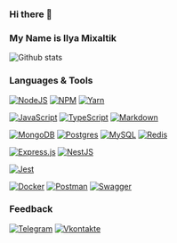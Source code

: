 <!--
**ilyamixaltik/ilyamixaltik** is a ✨ _special_ ✨ repository because its `README.md` (this file) appears on your GitHub profile.

Here are some ideas to get you started:

- 🔭 I’m currently working on ...
- 🌱 I’m currently learning ...
- 👯 I’m looking to collaborate on ...
- 🤔 I’m looking for help with ...
- 💬 Ask me about ...
- 📫 How to reach me: ...
- 😄 Pronouns: ...
- ⚡ Fun fact: ...
-->

### Hi there 👋
### My Name is Ilya Mixaltik

<!-- ![Top Languages Card](https://github-readme-stats.vercel.app/api/top-langs/?username=ilyamixaltik&theme=dark&layout=compact) -->

![Github stats](https://github-readme-stats.vercel.app/api?username=ilyamixaltik&theme=dark&show_icons=true&count_private=true)

### Languages & Tools
[![NodeJS](https://img.shields.io/badge/node.js-6DA55F?style=for-the-badge&logo=node.js&logoColor=white)](https://nodejs.org)
[![NPM](https://img.shields.io/badge/NPM-%23000000.svg?style=for-the-badge&logo=npm&logoColor=white)](https://www.npmjs.com)
[![Yarn](https://img.shields.io/badge/yarn-%232C8EBB.svg?style=for-the-badge&logo=yarn&logoColor=white)](https://yarnpkg.com)

[![JavaScript](https://img.shields.io/badge/javascript-%23323330.svg?style=for-the-badge&logo=javascript&logoColor=%23F7DF1E)](https://javascript.com)
[![TypeScript](https://img.shields.io/badge/typescript-%23007ACC.svg?style=for-the-badge&logo=typescript&logoColor=white)](https://typescriptlang.org)
[![Markdown](https://img.shields.io/badge/markdown-%23000000.svg?style=for-the-badge&logo=markdown&logoColor=white)](https://markdownguide.org)

[![MongoDB](https://img.shields.io/badge/MongoDB-%234ea94b.svg?style=for-the-badge&logo=mongodb&logoColor=white)](https://mongodb.com)
[![Postgres](https://img.shields.io/badge/postgres-%23316192.svg?style=for-the-badge&logo=postgresql&logoColor=white)](https://postgresql.org)
[![MySQL](https://img.shields.io/badge/mysql-%2300f.svg?style=for-the-badge&logo=mysql&logoColor=white)](https://mysql.com)
[![Redis](https://img.shields.io/badge/redis-%23DD0031.svg?style=for-the-badge&logo=redis&logoColor=white)](https://redis.io)

[![Express.js](https://img.shields.io/badge/express.js-%23404d59.svg?style=for-the-badge&logo=express&logoColor=%2361DAFB)](https://expressjs.com)
[![NestJS](https://img.shields.io/badge/nestjs-%23E0234E.svg?style=for-the-badge&logo=nestjs&logoColor=white)](https://nestjs.com)

[![Jest](https://img.shields.io/badge/-jest-%23C21325?style=for-the-badge&logo=jest&logoColor=white)](https://jestjs.io)

[![Docker](https://img.shields.io/badge/docker-%230db7ed.svg?style=for-the-badge&logo=docker&logoColor=white)](https://docker.com)
[![Postman](https://img.shields.io/badge/Postman-FF6C37?style=for-the-badge&logo=postman&logoColor=white)](https://postman.com)
[![Swagger](https://img.shields.io/badge/-Swagger-%23Clojure?style=for-the-badge&logo=swagger&logoColor=white)](https://swagger.io)

### Feedback
[![Telegram](https://img.shields.io/badge/Telegram-2CA5E0?style=for-the-badge&logo=telegram&logoColor=white)](https://t.me/ilya_mixaltik)
[![Vkontakte](https://img.shields.io/badge/-Vkontakte-003f5c?style=for-the-badge&logo=Vk)](https://vk.com/ilya_mixaltik)
